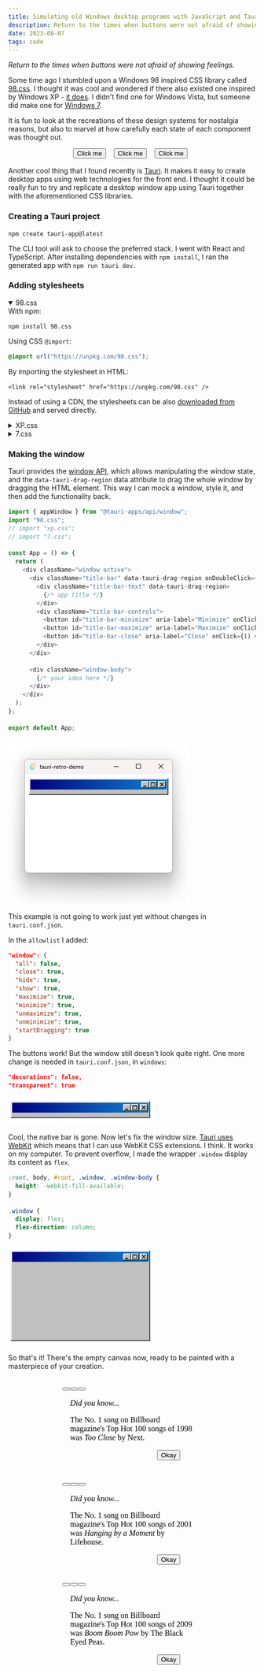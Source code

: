 ```yaml
---
title: Simulating old Windows desktop programs with JavaScript and Tauri
description: Return to the times when buttons were not afraid of showing feelings
date: 2023-08-07
tags: code
---
```


*Return to the times when buttons were not afraid of showing feelings.*

Some time ago I stumbled upon a Windows 98 inspired CSS library called [98.css](https://jdan.github.io/98.css/). I thought it was cool and wondered if there also existed one inspired by Windows XP - [it does](https://botoxparty.github.io/XP.css/). I didn't find one for Windows Vista, but someone did make one for [Windows 7](https://khang-nd.github.io/7.css/).

It is fun to look at the recreations of these design systems for nostalgia reasons, but also to marvel at how carefully each state of each component was thought out.

<p style="height: 23px; display: flex; flex-direction: row; flex-wrap: nowrap; gap: 8px; justify-content: center;">
<iframe width="75" height="23" style="border: none" srcdoc="<html><style>
@import url('https://unpkg.com/98.css')</style><body style='margin: 0'><button>Click me</button></body></html>"></iframe>

<iframe width="75" height="23" style="border: none" srcdoc="<html><style>
@import url('https://unpkg.com/xp.css'); button { color: black; }</style><body style='margin: 0'><button>Click me</button></body></html>"></iframe>

<iframe width="75" height="23" style="border: none" srcdoc="<html><style>
@import url('https://unpkg.com/7.css')</style><body style='margin: 0'><button>Click me</button></body></html>"></iframe>
</p>

Another cool thing that I found recently is [Tauri](https://tauri.app/). It makes it easy to create desktop apps using web technologies for the front end. I thought it could be really fun to try and replicate a desktop window app using Tauri together with the aforementioned CSS libraries.

### Creating a Tauri project

```shell
npm create tauri-app@latest
```

The CLI tool will ask to choose the preferred stack. I went with React and TypeScript. After installing dependencies with `npm install`, I ran the generated app with `npm run tauri dev`.

### Adding stylesheets

<details open>
  <summary>98.css</summary>
  With npm:

  ```shell
  npm install 98.css
  ```

  Using CSS `@import`:

  ```css
  @import url("https://unpkg.com/98.css");
  ```

  By importing the stylesheet in HTML:

  ```plain
  <link rel="stylesheet" href="https://unpkg.com/98.css" />
  ```

  Instead of using a CDN, the stylesheets can be also [downloaded from GitHub](https://github.com/jdan/98.css/releases) and served directly.
</details>

<details>
  <summary>XP.css</summary>
  With npm:

  ```shell
  npm install xp.css
  ```

  Using CSS `@import`:

  ```css
  @import url("https://unpkg.com/xp.css");
  ```

  By importing the stylesheet in HTML:

  ```plain
  <link rel="stylesheet" href="https://unpkg.com/xp.css" />
  ```

  Instead of using a CDN, the stylesheets can be also [downloaded from GitHub](https://github.com/botoxparty/XP.css/releases/tag/v0.2.6) and served directly.
</details>

<details>
  <summary>7.css</summary>
  With npm:

  ```shell
  npm install 7.css
  ```

  Using CSS `@import`:

  ```css
  @import url("https://unpkg.com/7.css");
  ```

  By importing the stylesheet in HTML:

  ```plain
  <link rel="stylesheet" href="https://unpkg.com/7.css" />
  ```

  Instead of using a CDN, the stylesheets can be also [downloaded from GitHub](https://github.com/khang-nd/7.css/releases) and served directly.
</details>

### Making the window

Tauri provides the [window API](https://tauri.app/v1/api/js/window/), which allows manipulating the window state, and the `data-tauri-drag-region` data attribute to drag the whole window by dragging the HTML element. This way I can mock a window, style it, and then add the functionality back.

```js
import { appWindow } from "@tauri-apps/api/window";
import "98.css";
// import "xp.css";
// import "7.css";

const App = () => {
  return (
    <div className="window active">
      <div className="title-bar" data-tauri-drag-region onDoubleClick={() => appWindow.toggleMaximize()}>
        <div className="title-bar-text" data-tauri-drag-region>
          {/* app title */}
        </div>
        <div className="title-bar-controls">
          <button id="title-bar-minimize" aria-label="Minimize" onClick={() => appWindow.minimize()} />
          <button id="title-bar-maximize" aria-label="Maximize" onClick={() => appWindow.toggleMaximize()} />
          <button id="title-bar-close" aria-label="Close" onClick={() => appWindow.close()} />
        </div>
      </div>

      <div className="window-body">
        {/* your idea here */}
      </div>
    </div>
  );
};

export default App;
```
![todo](demo-1.png)

This example is not going to work just yet without changes in `tauri.conf.json`.

In the `allowlist` I added:

```json
"window": {
  "all": false,
  "close": true,
  "hide": true,
  "show": true,
  "maximize": true,
  "minimize": true,
  "unmaximize": true,
  "unminimize": true,
  "startDragging": true
}
```

The buttons work! But the window still doesn't look quite right. One more change is needed in `tauri.conf.json`, in `windows`:

```json
"decorations": false,
"transparent": true
```

![todo](demo-2.png)

Cool, the native bar is gone. Now let's fix the window size. [Tauri uses WebKit](https://tauri.app/v1/references/webview-versions/) which means that I can use WebKit CSS extensions. I think. It works on my computer. To prevent overflow, I made the wrapper `.window` display its content as `flex`.

```css
:root, body, #root, .window, .window-body {
  height: -webkit-fill-available;
}

.window {
  display: flex;
  flex-direction: column;
}
```

![todo](demo-3.png)

So that's it! There's the empty canvas now, ready to be painted with a masterpiece of your creation.

<p style="display: flex; flex-direction: row; flex-wrap: wrap; gap: 8px; justify-content: center;">
<iframe height="195" style="border: none" srcdoc="<html><style>
@import url('https://unpkg.com/98.css'); html { height: 100%; display: flex; align-items: center; } .window { display: flex; flex-direction: column; } .window-body { display: flex; align-items: center; justify-content: center; padding: 16px; } main button { margin-left: calc(100% - 75px); }</style><body style='box-sizing: border-box'>  <div class='window active glass'><div class='title-bar'><div class='title-bar-text'></div><div class='title-bar-controls'><button id='title-bar-minimize' aria-label='Minimize' /><button id='title-bar-maximize' aria-label='Maximize' /><button id='title-bar-close' aria-label='Close'/></div></div><div class='window-body'><main><i>Did you know...</i><p>The No. 1 song on Billboard magazine's Top Hot 100 songs of 1998 was <i>Too Close</i> by Next.</p><button>Okay</button></main></div></div></body></html>"></iframe>

<iframe height="195" style="border: none" srcdoc="<html><style>
@import url('https://unpkg.com/xp.css'); html { height: 100%; display: flex; align-items: center; } .window { display: flex; flex-direction: column; } .window-body { display: flex; align-items: center; justify-content: center; padding: 16px; } main button { margin-left: calc(100% - 75px); color: black; }</style><body style='box-sizing: border-box'>  <div class='window active glass'><div class='title-bar'><div class='title-bar-text'></div><div class='title-bar-controls'><button id='title-bar-minimize' aria-label='Minimize' /><button id='title-bar-maximize' aria-label='Maximize' /><button id='title-bar-close' aria-label='Close'/></div></div><div class='window-body'><main><i>Did you know...</i><p>The No. 1 song on Billboard magazine's Top Hot 100 songs of 2001 was <i>Hanging by a Moment</i> by Lifehouse.</p><button>Okay</button></main></div></div></body></html>"></iframe>

<iframe height="195" style="border: none" srcdoc="<html><style>
@import url('https://unpkg.com/7.css'); html { height: 100%; display: flex; align-items: center; } .window { display: flex; flex-direction: column; } .window-body { display: flex; align-items: center; justify-content: center; padding: 16px; } main button { margin-left: calc(100% - 75px); }</style><body style='box-sizing: border-box'>  <div class='window active glass'><div class='title-bar'><div class='title-bar-text'></div><div class='title-bar-controls'><button id='title-bar-minimize' aria-label='Minimize' /><button id='title-bar-maximize' aria-label='Maximize' /><button id='title-bar-close' aria-label='Close'/></div></div><div class='window-body'><main><i>Did you know...</i><p>The No. 1 song on Billboard magazine's Top Hot 100 songs of 2009 was <i>Boom Boom Pow</i> by The Black Eyed Peas.</p><button>Okay</button></main></div></div></body></html>"></iframe>
</p>
